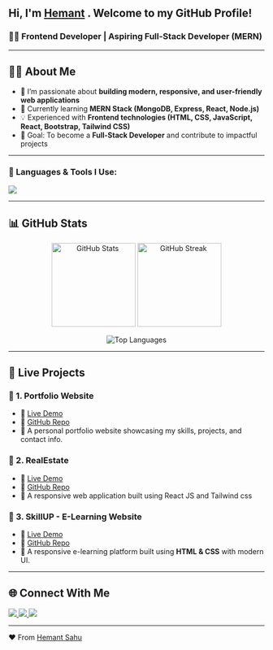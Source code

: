 
##  Hi, I'm [Hemant](https://hemantsahu25.github.io/Portfolio) . Welcome to my GitHub Profile!

<h3>🧑‍💻 Frontend Developer | Aspiring Full-Stack Developer (MERN)</h3>

---

## 🧑‍💻 About Me  
- 🚀 I’m passionate about **building modern, responsive, and user-friendly web applications**  
- 🌱 Currently learning **MERN Stack (MongoDB, Express, React, Node.js)**  
- 💡 Experienced with **Frontend technologies (HTML, CSS, JavaScript, React, Bootstrap, Tailwind CSS)**  
- 🎯 Goal: To become a **Full-Stack Developer** and contribute to impactful projects  

---


### 🚀 Languages & Tools I Use:
<p align="left">
  <img src="https://skillicons.dev/icons?i=html,css,js,react,bootstrap,tailwind,nodejs,express,mongodb,mysql,git,github,vscode" />
</p>

---

## 📊 GitHub Stats  

<p align="center">
  <img src="https://github-readme-stats.vercel.app/api?username=hemantsahu25&show_icons=true&theme=radical" alt="GitHub Stats" height="165"/>
  <img src="https://github-readme-streak-stats.herokuapp.com/?user=hemantsahu25&theme=radical" alt="GitHub Streak" height="165"/>
</p>

<p align="center">
  <img src="https://github-readme-stats.vercel.app/api/top-langs/?username=hemantsahu25&layout=compact&theme=radical" alt="Top Languages" />

</p>


---

## 🚀 Live Projects  

### 📌 1. Portfolio Website  
- 🔗 [Live Demo](https://hemantsahu25.github.io/Portfolio/)  
- 📂 [GitHub Repo](https://github.com/hemantsahu25/Portfolio)  
- 📝 A personal portfolio website showcasing my skills, projects, and contact info.  

### 📌 2. RealEstate  
- 🔗 [Live Demo](https://hemantsahu.netlify.app)  
- 📂 [GitHub Repo](https://github.com/hemantsahu25/RealEstate)  
- 📝 A responsive web application built using React JS and Tailwind css

### 📌 3. SkillUP - E-Learning Website  
- 🔗 [Live Demo](https://hemantsahu25.github.io/SkillUP/)  
- 📂 [GitHub Repo](https://github.com/hemantsahu25/SkillUP)  
- 📝 A responsive e-learning platform built using **HTML & CSS** with modern UI.  


---

## 🌐 Connect With Me  

<p align="left">
  <a href="https://www.linkedin.com/in/hemantsahu01/" target="_blank">
    <img src="https://img.shields.io/badge/LinkedIn-%230077B5.svg?&style=for-the-badge&logo=linkedin&logoColor=white" />
  </a>
  <a href="https://github.com/hemantsahu25" target="_blank">
    <img src="https://img.shields.io/badge/GitHub-%23121011.svg?&style=for-the-badge&logo=github&logoColor=white" />
  </a>
  <a href="mailto:hemantsahu8115@gmail.com" target="_blank">
    <img src="https://img.shields.io/badge/Gmail-D14836?&style=for-the-badge&logo=gmail&logoColor=white" />
  </a>
</p>

---

❤️ From [Hemant Sahu](https://github.com/hemantsahu25)
